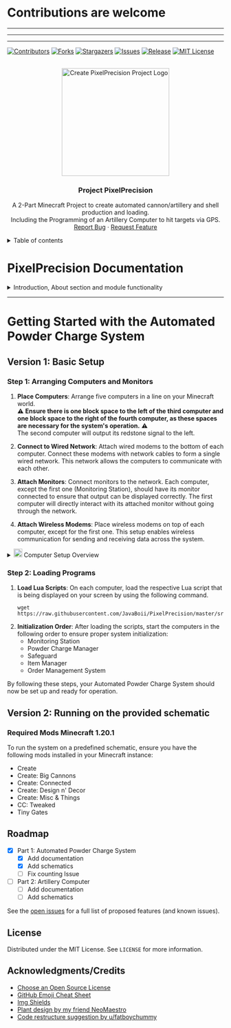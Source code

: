 # Contributions are welcome

---

---

---

[![Contributors][contributors-shield]][contributors-url]
[![Forks][forks-shield]][forks-url]
[![Stargazers][stars-shield]][stars-url]
[![Issues][issues-shield]][issues-url]
[![Release][release-shield]][release-url]
[![MIT License][license-shield]][license-url]



<!-- PROJECT LOGO -->
<br />
<div align="center">
<img src="https://github.com/JavaBoii/PixelPrecision/assets/79570962/d3d94f18-888c-4d25-99d5-2d279359455a" alt="Create PixelPrecision Project Logo" height="250">


  <h3 align="center">Project PixelPrecision</h3>

  <p align="center">
    A 2-Part Minecraft Project to create automated cannon/artillery and shell production and loading.<br>
    Including the Programming of an Artillery Computer to hit targets via GPS.
    <br>
    <a href="https://github.com/JavaBoii/PixelPrecision/issues">Report Bug</a>
    ·
    <a href="https://github.com/JavaBoii/PixelPrecision/issues">Request Feature</a>
  </p>
</div>

<details>
    <summary>Table of contents</summary>

- [Introduction](#introduction)
- [Documentation Overview](#documentation-overview)
    - [Part 1: Automated Powder Charge System](#automated-powder-charge-system)
        - [System Architecture](#system-architecture)
        - [Component Details](#component-details)
            - [Monitoring Station]()
            - [Powder Charge Manager]()
            - [Safeguard]()
            - [Item Manager]()
            - [Order Management System]()
            - [Sender]()
        - [Workflow Overview](#workflow-overview)
    - [Part 2: Automated Artillery Loading and Aiming System](#automated-artillery-loading-and-aiming-system) (WIP)
- [Getting Started](#getting-started)
    - [Version 1: Basic Setup](#version-1-basic-setup)
        - [Step 1: Arranging Computers and Monitors](#step-1-arranging-computers-and-monitors)
        - [Step 2: Loading Programs](#step-2-loading-programs)
    - [Version 2: Running on the provided schematic](#version-2-running-on-the-provided-schematic)
        - [Required Mods](#required-mods)
        - [Step 1: Placing the Schematic](#step-1-placing-the-schematic)
        - [Step 2: Preparing Computers](#step-2-preparing-computers)
        - [Step 3: Initialization](#step-3-initialization)
- [Roadmap](#roadmap)
- [License](#license)
- [Acknowledgments](#acknowledgments)

</details>


# PixelPrecision Documentation

<details>
    <summary>Introduction, About section and module functionality</summary>

## Introduction

This project of mine was a way to challenge myself in Minecraft with the Create, Create:Big Cannons and ComputerCraft:Tweaked mod. <br>
So it started with the idea of creating an automated Artillery with the help of ComputerCraft, which quickly turned into a nightmare.<br>
So I sat down to code and build a shell delivery System. The Artillery Computer is a WIP, since I have to calculate 
* the gravity and acceleration of the shots
* time that each Create speed takes to make the gun do a 360° to get horizontal °/s
* time that each Create speed takes to make the gun go from 0 to its maximum 60° to get vertical °/s

The project is divided into two distinct but interconnected parts: 
the Automated Powder Charge System and the Automated Artillery Loading and Aiming System. <br>
Each part plays a crucial role in the operation, 
ensuring that the artillery can dynamically deliver shells of varying powers to the target upon request and in the end destroy it with the Computers Assistance.

## Part 1: Automated Powder Charge System

The Automated Powder Charge System is made to dynamically deliver shells with varying levels of power (1-4) to the artillery gun. 
This system automates the entire process of managing powder charges, from receiving orders to the precise dispensing of the charges. 
It consists of several key components, including a 
* simple commandline interface for order input
* a monitoring station for real-time status updates
* a safeguard system for ensuring dispensing accuracy
* an order management system for process coordination 
* an item manager that controls the physical dispensing mechanism.

**Key Features:**

- **Dynamic Dispensing**: Adjusts the amount and type of powder charge based on user input, allowing for customization of shell power.
- **Real-Time Monitoring**: Provides live feedback on the system's status, enhancing overview and user intervention.
- **Accuracy Assurance**: Incorporates counting mechanisms to ensure that the exact amount of powder charge is dispensed, maintaining reliability. ( _known bug: the system misses 0.1% of the outbound shells, causing a freeze in the End_ ) 
- **Automated Coordination**: Centralizes order processing and coordinates the actions of various components to streamline operations.

## Part 2: Automated Artillery Loading and Aiming System

WIP

---

# Automated Powder Charge System Documentation

## System Architecture

The Automated Powder Charge System is a sophisticated, modular network designed within Minecraft, powered by the ComputerCraft mod. This system demonstrates the integration of automated processes with real-time monitoring and control, utilizing Lua scripting for communication and operation across multiple components.

The architecture comprises six key components, each responsible for distinct aspects of the system's functionality:

1. **Monitoring Station (`MonitoringStation.lua`)**
2. **Powder Charge Manager (`PowderChargeManager.lua`)**
3. **Safeguard (`Safeguard.lua`)**
4. **Item Manager (`ItemManager.lua`)**
5. **Order Management System (`OrderManagementSystem.lua`)**
6. **Sender is the computer/tablet that orders (`sender.lua`)**

<details>
    <summary><img src="https://icones.pro/wp-content/uploads/2021/06/icone-d-image-orange.png" height="20" alt="image icon"> Isometric View of the Plant</summary>
    <img src="https://github.com/JavaBoii/PixelPrecision/assets/79570962/613d2ae6-f366-439d-8711-137682a5b437" alt="Isometric view of Shell production" height="650">
</details>

---

## Component Details
<details>
    <summary><img src="https://icones.pro/wp-content/uploads/2021/06/icone-d-image-orange.png" height="20" alt="image icon"> Isometric X-Ray View for reference</summary>
    <img src="https://github.com/JavaBoii/PixelPrecision/assets/79570962/3af9159b-88ff-4439-a672-a87cc5487370" alt="Isometric X-RAY view of Shell production" height="550">
</details>


Shown in image above:
[1]: [Shell dispenser](#item-manager)
[2]: [Shell Power controlling](#powder-charge-manager)
[3]: [Outbound Shell counting](#safeguard-safeguardlua)


### Monitoring Station (`MonitoringStation.lua`)

The Monitoring Station acts as the central hub for real-time feedback and system status updates. 
It displays information on a connected monitor, using color-coded text to differentiate between various messages and statuses.

**Features:**
- Displays real-time updates from all system components.
- Utilizes color coding for clear, at-a-glance information dissemination.

### Powder Charge Manager (`PowderChargeManager.lua`)

This component controls the shell power operation, adjusting settings based on the mode (1-4) specified by incoming orders. 
It ensures the dispensing process aligns with the requested parameters.

**Key Features:**
- Receives and processes mode commands.
- Adjusts redstone output for precise control over the dispensing mechanism.
- Provides status updates to the Monitoring Station.

### Safeguard (`Safeguard.lua`) 
( ⚠️ _**known bug**: the system misses 0.1% of the outbound shells, causing a freeze in the End_ ⚠️ )<br>
The Safeguard ensures the accuracy of the dispensing process by counting each dispensed item. 
It monitors redstone signals and communicates the count to the Monitoring Station, verifying that the quantity dispensed matches the order.

**Features:**
- Monitors and counts dispensed items for accuracy.
- Communicates count and status updates in real-time.

### Item Manager (`ItemManager.lua`)

Directly responsible for the physical dispensing of items, the Item Manager adjusts its operations based on the specifics of received orders, 
ensuring the correct quantity and mode of powder charges are dispensed.

**Features:**
- Controls the physical dispensing mechanism.
- Adjusts operations dynamically based on order details.

### Order Management System (`OrderManagementSystem.lua`)

As the coordinator of the dispensing process, the Order Management System processes incoming orders, 
communicates with the Item Manager and Safeguard, and maintains the system's operational flow.

**Features:**
- Processes and coordinates the execution of orders.
- Ensures communication and synchronization between system components.

### Sender (`sender.lua`)

The Sender provides the user interface for the system, allowing for the input of order details such as mode and quantity. 
It validates inputs and transmits the order to the system for processing.

**Features:**
- Captures and validates user input.
- Initiates the order process by transmitting details to the system.

## Workflow Overview

The Automated Powder Charge System operates through a coordinated workflow:

1. **Order Placement**: The user inputs order details into the Sender, which transmits the validated order to the system.
2. **Order Coordination**: The Order Management System receives the order, initiating the dispensing process with the Item Manager.
3. **Monitoring**: The Monitoring Station displays real-time updates, providing visibility into the system's operations.
4. **Verification**: Safeguard verifying accuracy.
5. **Completion**: Upon order fulfillment, the system signals completion, readying itself for the next order.

</details>

---

<!-- GETTING STARTED -->
# Getting Started with the Automated Powder Charge System

## Version 1: Basic Setup

### Step 1: Arranging Computers and Monitors

1. **Place Computers**: Arrange five computers in a line on your Minecraft world. <br>⚠️ **Ensure there is one block space to the left of the third computer and one block space to the right of the fourth computer, as these spaces are necessary for the system's operation.** ⚠️<br>The second computer will output its redstone signal to the left.

2. **Connect to Wired Network**: Attach wired modems to the bottom of each computer. Connect these modems with network cables to form a single wired network. This network allows the computers to communicate with each other.

3. **Attach Monitors**: Connect monitors to the network. Each computer, except the first one (Monitoring Station), should have its monitor connected to ensure that output can be displayed correctly. The first computer will directly interact with its attached monitor without going through the network.

4. **Attach Wireless Modems**: Place wireless modems on top of each computer, except for the first one. This setup enables wireless communication for sending and receiving data across the system.

<details>
    <summary><img src="https://icones.pro/wp-content/uploads/2021/06/icone-d-image-orange.png" height="20" alt="image icon"> Computer Setup Overview</summary>
    <img src="https://github.com/JavaBoii/PixelPrecision/assets/79570962/65c86488-8aa2-4891-91ed-a647b7551af0" alt="Computer Setup Overview" height="350">
</details>

### Step 2: Loading Programs

1. **Load Lua Scripts**: On each computer, load the respective Lua script that is being displayed on your screen by using the following command. <br>
    ```shell
    wget https://raw.githubusercontent.com/JavaBoii/PixelPrecision/master/src/setup/RoleAssignmentScript.lua
    ```
2. **Initialization Order**: After loading the scripts, start the computers in the following order to ensure proper
   system initialization:
    - Monitoring Station
    - Powder Charge Manager
    - Safeguard
    - Item Manager
    - Order Management System

By following these steps, your Automated Powder Charge System should now be set up and ready for operation.

## Version 2: Running on the provided schematic

### Required Mods Minecraft 1.20.1

To run the system on a predefined schematic, ensure you have the following mods installed in your Minecraft instance:

- Create
- Create: Big Cannons
- Create: Connected
- Create: Design n' Decor
- Create: Misc & Things
- CC: Tweaked
- Tiny Gates

<!-- ROADMAP -->
## Roadmap

- [x] Part 1: Automated Powder Charge System
  - [x] Add documentation
  - [x] Add schematics
  - [ ] Fix counting Issue
- [ ] Part 2: Artillery Computer
  - [ ] Add documentation
  - [ ] Add schematics

See the [open issues](https://github.com/JavaBoii/PixelPrecision/issues) for a full list of proposed features (and known issues).


<!-- LICENSE -->
## License

Distributed under the MIT License. See `LICENSE` for more information.


<!-- ACKNOWLEDGMENTS -->
## Acknowledgments/Credits

* [Choose an Open Source License](https://choosealicense.com)
* [GitHub Emoji Cheat Sheet](https://www.webpagefx.com/tools/emoji-cheat-sheet)
* [Img Shields](https://shields.io)
* [Plant design by my friend NeoMaestro](https://github.com/placeholder)
* [Code restructure suggestion by u/fatboychummy](https://www.reddit.com/user/fatboychummy/)



<!-- MARKDOWN LINKS & IMAGES -->
[contributors-shield]: https://img.shields.io/github/contributors/JavaBoii/PixelPrecision?style=for-the-badge
[contributors-url]: https://github.com/JavaBoii/PixelPrecision/graphs/contributors
[forks-shield]: https://img.shields.io/github/forks/JavaBoii/PixelPrecision?style=for-the-badge
[forks-url]: https://github.com/JavaBoii/PixelPrecision/network/members
[stars-shield]: https://img.shields.io/github/stars/JavaBoii/PixelPrecision?style=for-the-badge
[stars-url]: https://github.com/JavaBoii/PixelPrecision/stargazers
[issues-shield]: https://img.shields.io/github/issues/JavaBoii/PixelPrecision?style=for-the-badge
[issues-url]: https://github.com/othneildrew/Best-README-Template/issues
[release-shield]: https://img.shields.io/github/v/release/JavaBoii/PixelPrecision?style=for-the-badge
[release-url]: https://github.com/JavaBoii/PixelPrecision/releases
[license-shield]: https://img.shields.io/github/license/JavaBoii/PixelPrecision?style=for-the-badge
[license-url]: https://github.com/JavaBoii/PixelPrecision/blob/master/LICENSE
